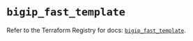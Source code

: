 # `bigip_fast_template`

Refer to the Terraform Registry for docs: [`bigip_fast_template`](https://registry.terraform.io/providers/f5networks/bigip/1.24.1/docs/resources/fast_template).
